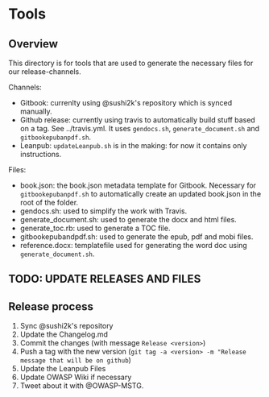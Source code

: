 # Tools

## Overview

This directory is for tools that are used to generate the necessary files for our release-channels.

Channels:

- Gitbook: currenlty using @sushi2k's repository which is synced manually.
- Github release: currently using travis to automatically build stuff based on a tag. See ../travis.yml. It uses `gendocs.sh`, `generate_document.sh` and `gitbookepubanpdf.sh`.
- Leanpub: `updateLeanpub.sh` is in the making: for now it contains only instructions.

Files:

- book.json: the book.json metadata template for Gitbook. Necessary for `gitbookepubanpdf.sh` to automatically create an updated book.json in the root of the folder.
- gendocs.sh: used to simplify the work with Travis.
- generate_document.sh: used to generate the docx and html files.
- generate_toc.rb: used to generate a TOC file.
- gitbookepubandpdf.sh: used to generate the epub, pdf and mobi files.
- reference.docx: templatefile used for generating the word doc using `generate_document.sh`.

## TODO: UPDATE RELEASES AND FILES

## Release process

1. Sync @sushi2k's repository
2. Update the Changelog.md
3. Commit the changes (with message `Release <version>`)
4. Push a tag with the new version (`git tag -a <version> -m "Release message that will be on github`)
5. Update the Leanpub Files
6. Update OWASP Wiki if necessary
7. Tweet about it with @OWASP-MSTG.
